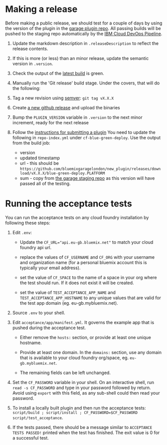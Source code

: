 # Making a release

Before making a public release, we should test for a couple of days by using the version of the plugin in 
the [garage plugin repo](https://garage-cf-plugins.eu-gb.mybluemix.net/list).
All passing builds will be pushed to the staging repo automatically by the [IBM Cloud DevOps Pipeline](https://console.bluemix.net/devops/pipelines/4e5bb6ac-762d-42aa-abe1-71beabeafbb1?env_id=ibm:yp:us-south).

1. Update the markdown description in `.releaseDescription` to reflect the release contents.

1. If this is more (or less) than an minor release, update the semantic version in `.version`.

1. Check the output of the [latest build](https://console.ng.bluemix.net/devops/pipelines/4e5bb6ac-762d-42aa-abe1-71beabeafbb1) is green.

1. Manually run the 'Git release' build stage. Under the covers, that will do the following: 

11. Tag a new revision using [semver](http://semver.org): `git tag vX.X.X`

11. Create [a new github release](https://github.com/bluemixgaragelondon/cf-blue-green-deploy/releases/new) and upload the binaries

11. Bump the `PLUGIN_VERSION` variable in `.version` to the next minor increment, ready for the next release

1. Follow the [instructions for submitting a plugin](https://github.com/cloudfoundry-incubator/cli-plugin-repo#submitting-plugins)
   You need to update the following in `repo-index.yml` under `cf-blue-green-deploy`. Use the output from the build job:

   * version
   * updated timestamp
   * url - this should be `https://github.com/bluemixgaragelondon/new_plugin/releases/download/vX.X.X/blue-green-deploy.PLATFORM`
   * sum - copy from [the garage staging repo](https://garage-cf-plugins.eu-gb.mybluemix.net/list) as this version will have passed all of the testing.

# Running the acceptance tests

You can run the acceptance tests on any cloud foundry installation by following these steps:

1. Edit `.env`:

   * Update the `CF_URL="api.eu-gb.bluemix.net"` to match your cloud foundry api url.

   * replace the values of `CF_USERNAME` and `CF_ORG` with your username and organization name (for a personal bluemix account this is typically your email address).

   * set the value of `CF_SPACE` to the name of a space in your org where the test should run. If it does not exist it will be created.

   * set the value of `TEST_ACCEPTANCE_APP_NAME` and `TEST_ACCEPTANCE_APP_HOSTNAME` to any unique values that are valid for the test app domain (eg. eu-gb.mybluemix.net).

1. Source `.env` to your shell.

1. Edit `acceptance/app/manifest.yml`. It governs the example app that is pushed during the acceptance test.

   * Either remove the `hosts:` section, or provide at least one unique hostname.

   * Provide at least one domain. In the `domains:` section, use any domain that is available to your cloud foundry org/space, eg. `eu-gb.mybluemix.net`.

   * The remaining fields can be left unchanged.

1. Set the `CF_PASSWORD` variable in your shell. On an interactive shell, run `read -s CF_PASSWORD` and type in your password followed by return. Avoid using `export` with this field, as any sub-shell could then read your password.

1. To install a locally built plugin and then run the acceptance tests: `script/build ; script/install ; CF_PASSWORD=$CF_PASSWORD script/test_acceptance`.

1. If the tests passed, there should be a message similar to `ACCEPTANCE TESTS PASSED!` printed when the test has finished. The exit value is 0 for a successful test.
